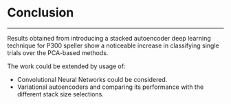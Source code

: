 # Conclusion
---

Results obtained from introducing a stacked autoencoder deep learning technique for P300 speller show a noticeable increase in classifying single trials over the PCA-based methods.

The work could be extended by usage of:
- Convolutional Neural Networks could be considered.
- Variational autoencoders and comparing its performance with the different stack size selections.

